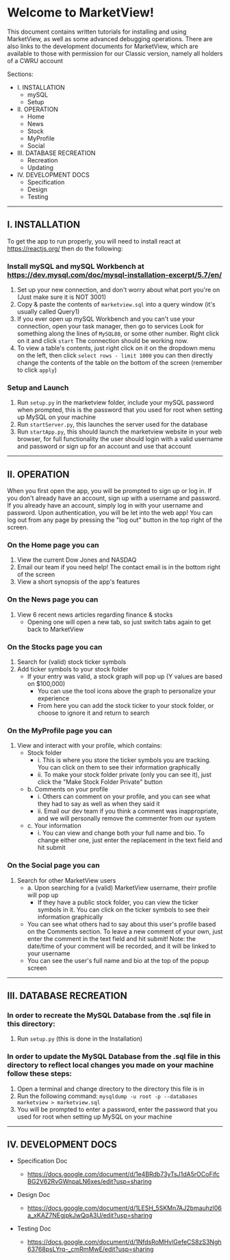 # Welcome to MarketView!

This document contains written tutorials for installing and using MarketView, as well as some advanced debugging operations.
There are also links to the development documents for MarketView, which are available to those with permission for our Classic version,
namely all holders of a CWRU account

Sections:

- I. INSTALLATION
  - mySQL
  - Setup
- II. OPERATION
  - Home
  - News
  - Stock
  - MyProfile
  - Social
- III. DATABASE RECREATION
  - Recreation
  - Updating
- IV. DEVELOPMENT DOCS
  - Specification
  - Design
  - Testing

----------------------------------------------------------------------------------------------------------------------------------------------------

## I. INSTALLATION

To get the app to run properly, you will need to install react at https://reactjs.org/
then do the following:

### Install mySQL and mySQL Workbench at https://dev.mysql.com/doc/mysql-installation-excerpt/5.7/en/

1. Set up your new connection, and don't worry about what port you're on (Just make sure it is NOT 3001)
2. Copy & paste the contents of `marketview.sql` into a query window (it's usually called Query1)
3. If you ever open up mySQL Workbench and you can't use your connection, open your task manager, then go to services Look for something along the lines of `MySQL80`, or some other number. Right click on it and click `start` The connection should be working now.
4. To view a table's contents, just right click on it on the dropdown menu on the left, then click `select rows - limit 1000` you can then directly change the contents of the table on the bottom of the screen (remember to click `apply`)

### Setup and Launch

1. Run `setup.py` in the marketview folder, include your mySQL password when prompted, this is the password that you used for root when setting up MySQL on your machine
2. Run `startServer.py`, this launches the server used for the database
3. Run `startApp.py`, this should launch the marketview website in your web browser, for full functionality the user should login with a valid username and password or sign up for an account and use that account

----------------------------------------------------------------------------------------------------------------------------------------------------

## II. OPERATION

When you first open the app, you will be prompted to sign up or log in. If you don't already have an account, sign up with a username and password. If you already have an account, simply log in with your username and password. Upon authentication, you will be let into the web app! You can log out from any page by pressing the "log out" button in the top right of the screen.

### On the Home page you can

1. View the current Dow Jones and NASDAQ
2. Email our team if you need help! The contact email is in the bottom right of the screen
3. View a short synopsis of the app's features

### On the News page you can

1. View 6 recent news articles regarding finance & stocks
    - Opening one will open a new tab, so just switch tabs again to get back to MarketView

### On the Stocks page you can

1. Search for (valid) stock ticker symbols 
2. Add ticker symbols to your stock folder
    - If your entry was valid, a stock graph will pop up (Y values are based on $100,000)
        - You can use the tool icons above the graph to personalize your experience
        - From here you can add the stock ticker to your stock folder, or choose to ignore it and return to search

### On the MyProfile page you can

1. View and interact with your profile, which contains:
    - Stock folder
        - i.  This is where you store the ticker symbols you are tracking. You can click on them to see their information graphically
        - ii. To make your stock folder private (only you can see it), just click the "Make Stock Folder Private" button
    - b. Comments on your profile
        - i.  Others can comment on your profile, and you can see what they had to say as well as when they said it
        - ii. Email our dev team if you think a comment was inappropriate, and we will personally remove the commenter from our system
    - c. Your information
        - i.  You can view and change both your full name and bio. To change either one, just enter the replacement in the text field and hit submit

### On the Social page you can

1. Search for other MarketView users
    - a. Upon searching for a (valid) MarketView username, theirr profile will pop up
        - If they have a public stock folder, you can view the ticker symbols in it. You can click on the ticker symbols to see their information graphically
    - You can see what others had to say about this user's profile based on the Comments section. To leave a new comment of your own, just enter the comment in the text field and hit submit! Note: the date/time of your comment will be recorded, and it will be linked to your username
    - You can see the user's full name and bio at the top of the popup screen

----------------------------------------------------------------------------------------------------------------------------------------------------

## III. DATABASE RECREATION

### In order to recreate the MySQL Database from the .sql file in this directory:

1. Run `setup.py` (this is done in the Installation)

### In order to update the MySQL Database from the .sql file in this directory to reflect local changes you made on your machine follow these steps:

1. Open a terminal and change directory to the directory this file is in
2. Run the following command: `mysqldump -u root -p --databases marketview > marketview.sql`
3. You will be prompted to enter a password, enter the password that you used for root when setting up MySQL on your machine

----------------------------------------------------------------------------------------------------------------------------------------------------

## IV. DEVELOPMENT DOCS

- Specification Doc
  - https://docs.google.com/document/d/1e4BRdb73yTsJ1dA5rOCoFifcBG2V62RvGWnpaLN6xes/edit?usp=sharing

- Design Doc
  - https://docs.google.com/document/d/1LESH_5SKMn7AJ2bmauhzl06a_xKAZ7NEgjpkJwQqA3U/edit?usp=sharing

- Testing Doc
  - https://docs.google.com/document/d/1NfdsRoMHvlGefeCS8zS3Ngh63768psLYrq-_cmRmMwE/edit?usp=sharing
